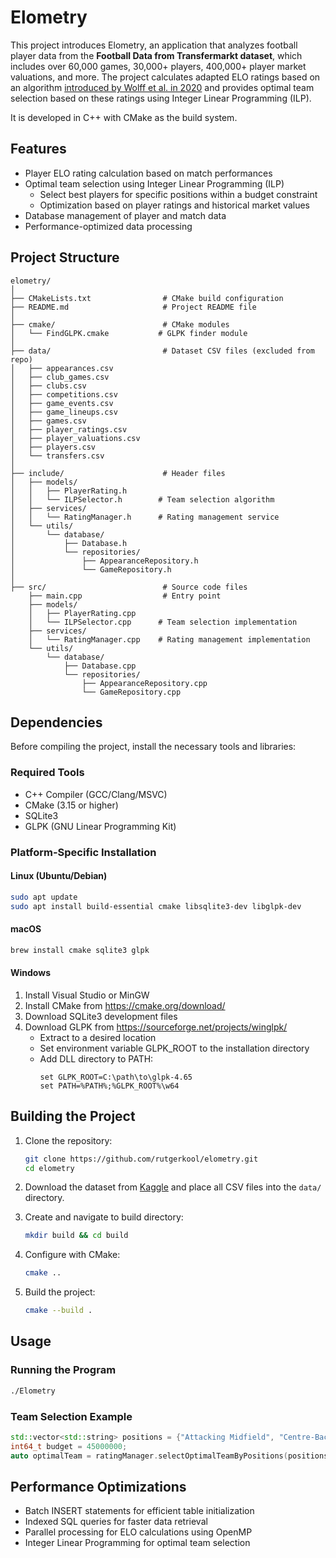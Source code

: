 # Elometry

This project introduces Elometry, an application that analyzes football player data from the **Football Data from Transfermarkt dataset**, which includes over 60,000 games, 30,000+ players, 400,000+ player market valuations, and more. The project calculates adapted ELO ratings based on an algorithm [introduced by Wolff et al. in 2020](https://www.researchgate.net/publication/346383793_A_football_player_rating_system) and provides optimal team selection based on these ratings using Integer Linear Programming (ILP).

It is developed in C++ with CMake as the build system. 

## **Features**
- Player ELO rating calculation based on match performances
- Optimal team selection using Integer Linear Programming (ILP)
   - Select best players for specific positions within a budget constraint
   - Optimization based on player ratings and historical market values
- Database management of player and match data
- Performance-optimized data processing

## **Project Structure**

```
elometry/
│
├── CMakeLists.txt                # CMake build configuration
├── README.md                     # Project README file
│
├── cmake/                        # CMake modules
│   └── FindGLPK.cmake           # GLPK finder module
│
├── data/                         # Dataset CSV files (excluded from repo)
│   ├── appearances.csv
│   ├── club_games.csv
│   ├── clubs.csv
│   ├── competitions.csv
│   ├── game_events.csv
│   ├── game_lineups.csv
│   ├── games.csv
│   ├── player_ratings.csv
│   ├── player_valuations.csv
│   ├── players.csv
│   └── transfers.csv
│
├── include/                      # Header files
│   ├── models/
│   │   ├── PlayerRating.h
│   │   └── ILPSelector.h        # Team selection algorithm
│   ├── services/
│   │   └── RatingManager.h      # Rating management service
│   └── utils/
│       └── database/
│           ├── Database.h
│           └── repositories/
│               ├── AppearanceRepository.h
│               └── GameRepository.h
│
├── src/                          # Source code files
    ├── main.cpp                  # Entry point
    ├── models/
    │   ├── PlayerRating.cpp
    │   └── ILPSelector.cpp      # Team selection implementation
    ├── services/
    │   └── RatingManager.cpp    # Rating management implementation
    └── utils/
        └── database/
            ├── Database.cpp
            └── repositories/
                ├── AppearanceRepository.cpp
                └── GameRepository.cpp
```

## **Dependencies**

Before compiling the project, install the necessary tools and libraries:

### **Required Tools**
- C++ Compiler (GCC/Clang/MSVC)
- CMake (3.15 or higher)
- SQLite3
- GLPK (GNU Linear Programming Kit)

### **Platform-Specific Installation**

#### **Linux (Ubuntu/Debian)**
```bash
sudo apt update
sudo apt install build-essential cmake libsqlite3-dev libglpk-dev
```

#### **macOS**
```bash
brew install cmake sqlite3 glpk
```

#### **Windows**
1. Install Visual Studio or MinGW
2. Install CMake from https://cmake.org/download/
3. Download SQLite3 development files
4. Download GLPK from https://sourceforge.net/projects/winglpk/
   - Extract to a desired location
   - Set environment variable GLPK_ROOT to the installation directory
   - Add DLL directory to PATH:
     ```batch
     set GLPK_ROOT=C:\path\to\glpk-4.65
     set PATH=%PATH%;%GLPK_ROOT%\w64
     ```

## **Building the Project**

1. Clone the repository:
   ```bash
   git clone https://github.com/rutgerkool/elometry.git
   cd elometry
   ```

2. Download the dataset from [Kaggle](https://www.kaggle.com/datasets/davidcariboo/player-scores) and place all CSV files into the `data/` directory.

3. Create and navigate to build directory:
   ```bash
   mkdir build && cd build
   ```

4. Configure with CMake:
   ```bash
   cmake ..
   ```

5. Build the project:
   ```bash
   cmake --build .
   ```

## **Usage**

### **Running the Program**
```bash
./Elometry
```

### **Team Selection Example**
```cpp
std::vector<std::string> positions = {"Attacking Midfield", "Centre-Back"};
int64_t budget = 45000000;
auto optimalTeam = ratingManager.selectOptimalTeamByPositions(positions, budget);
```

## **Performance Optimizations**
- Batch INSERT statements for efficient table initialization
- Indexed SQL queries for faster data retrieval
- Parallel processing for ELO calculations using OpenMP
- Integer Linear Programming for optimal team selection
